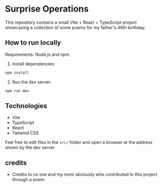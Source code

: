 # Surprise Operations

This repository contains a small Vite + React + TypeScript project showcasing a collection of some poems for my father's 46th birthday.

## How to run locally

Requirements: Node.js and npm.

1. Install dependencies:

```sh
npm install
```

2. Run the dev server:

```sh
npm run dev
```

## Technologies

- Vite
- TypeScript
- React
- Tailwind CSS

Feel free to edit files in the `src/` folder and open a browser at the address shown by the dev server.

## credits
- Credits to no one and my mom obviously who contributed to this project through a poem.
